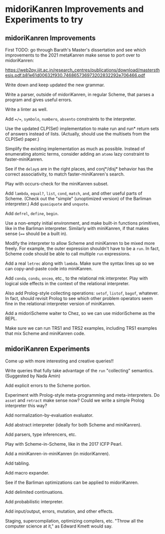 # midoriKanren Improvements and Experiments to try

## midoriKanren Improvements

First TODO: go through Barath's Master's dissertation and see which improvements to the 2021 metaKanren make sense to port over to midoriKanren:

https://web2py.iiit.ac.in/research_centres/publications/download/mastersthesis.pdf.b81e61d00632f930.746865736973202832292e706466.pdf

Write down and keep updated the new grammar.

Write a parser, outside of midoriKanren, in regular Scheme, that parses a program and gives useful errors.

Write a linter as well.

Add `=/=`, `symbolo`, `numbero`, `absento` constraints to the interpreter.

Use the updated CLP(Set) implementation to make run and run* return sets of answers instead of lists.  (Actually, should use the multisets from the CLP(Set) paper.)

Simplify the existing implementation as much as possible.  Instead of enumerating atomic terms, consider adding an `atomo` lazy constraint to faster-miniKanren.

See if the `delay`s are in the right places, and conj*/disj* behavior has the correct associativity, to match faster-miniKanren's search.

Play with occurs-check for the miniKanren subset.

Add `lambda`, `equal?`, `list`, `cond`, `match`, `and`, and other useful parts of Scheme.  (Check out the "simple" (unoptimized version) of the Barliman interpreter.)
Add `quasiquote` and `unquote`.

Add `defrel`, `define`, `begin`.

Use a non-empty initial environment, and make built-in functions primitives, like in the Barliman interpreter.  Similarly with miniKanren, if that makes sense (`==` should be a built in).

Modify the interpreter to allow Scheme and miniKanren to be mixed more freely.  For example, the outer expression shouldn't have to be a `run`.  In fact, Scheme code should be able to call multiple `run` expressions.

Add a real `letrec` along with `lambda`.  Make sure the syntax lines up so we can copy-and-paste code into miniKanren.

Add `conda`, `condu`, `onceo`, etc., to the relational mk interpreter.  Play with logical side effects in the context of the relational interpreter.

Also add Prolog-style collecting operations: `setof`, `listof`, `bagof`, whatever.  In fact, should revisit Prolog to see which other problem operators seem fine in the relational interpreter version of miniKanren.

Add a midoriScheme waiter to Chez, so we can use midoriScheme as the REPL.

Make sure we can run TRS1 and TRS2 examples, including TRS1 examples that mix Scheme and miniKanren code.


## midoriKanren Experiments

Come up with more interesting and creative queries!!

Write queries that fully take advantage of the `run` "collecting" semantics.  (Suggested by Nada Amin)

Add explicit errors to the Scheme portion.

Experiment with Prolog-style meta-programming and meta-interpreters.  Do `asset` and `retract` make sense now?  Could we write a simple Prolog interpreter this way?

Add normalization-by-evaluation evaluator.

Add abstract interpreter (ideally for both Scheme and miniKanren).

Add parsers, type inferencers, etc.

Play with Scheme-in-Scheme, like in the 2017 ICFP Pearl.

Add a miniKanren-in-miniKanren (in midoriKanren).

Add tabling.

Add macro expander.

See if the Barliman optimizations can be applied to midoriKanren.

Add delimited continuations.

Add probabilistic interpreter.

Add input/output, errors, mutation, and other effects.

Staging, supercompilation, optimizing compilers, etc.  "Throw all the computer science at it," as Edward Kmett would say.
